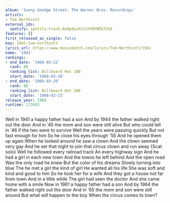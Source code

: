 ```yaml
---
album: 'Sunny Goodge Street: The Warner Bros. Recordings'
artists:
- Tom Northcott
external_ids:
  spotify: spotify:track:0a4pdyzHJzLhY8YWEb72GX
features: []
first_released_as_single: false
key: 1941-tom-northcott
lyrics_url: https://www.musixmatch.com/lyrics/Tom-Northcott/1941
name: '1941'
rankings:
- end_date: '1968-03-22'
  rank: 88
  ranking_list: Billboard Hot 100
  start_date: '1968-03-16'
- end_date: '1968-03-29'
  rank: 88
  ranking_list: Billboard Hot 100
  start_date: '1968-03-23'
release_year: 1968
runtime: 172693
---
```

Well in 1941 a happy father had a son
And by 1944 the father walked right out the door
And in '45 the mom and son were still alive
But who could tell in '46 if the two were to survive
Well the years were passing quickly
But not fast enough for him
So he close his eyes through '55
And he opened them up again
When he looked around he saw a clown
And the clown seemed very gay
And he set that night to join that circus clown and run away
{Scat solo}
Well he followed every railroad track
An every highway sign
And he had a girl in each new town
And the towns he left behind
And the open road
Was the only road he knew
But the color of his dreams
Slowly turning into blue
The he met a girl the kind of girl
He wanted all his life
She was soft and kind and good to him
So he took her for a wife
And they got a house not far from town
And in a little while
The girl had seen the doctor
And she came home with a smile
Now in 1961 a happy father had a son
And by 1964 the father walked right out the door
And in '65 the mom and son were still around
But what will happen to the boy
When the circus comes to town?
